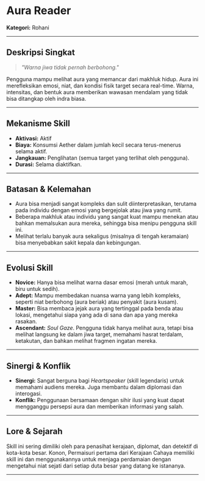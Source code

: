 # Aura Reader

**Kategori:** Rohani

---

## Deskripsi Singkat
> *"Warna jiwa tidak pernah berbohong."*

Pengguna mampu melihat aura yang memancar dari makhluk hidup. Aura ini merefleksikan emosi, niat, dan kondisi fisik target secara real-time. Warna, intensitas, dan bentuk aura memberikan wawasan mendalam yang tidak bisa ditangkap oleh indra biasa.

---

## Mekanisme Skill
*   **Aktivasi:** Aktif
*   **Biaya:** Konsumsi Aether dalam jumlah kecil secara terus-menerus selama aktif.
*   **Jangkauan:** Penglihatan (semua target yang terlihat oleh pengguna).
*   **Durasi:** Selama diaktifkan.

---

## Batasan & Kelemahan
*   Aura bisa menjadi sangat kompleks dan sulit diinterpretasikan, terutama pada individu dengan emosi yang bergejolak atau jiwa yang rumit.
*   Beberapa makhluk atau individu yang sangat kuat mampu menekan atau bahkan memalsukan aura mereka, sehingga bisa menipu pengguna skill ini.
*   Melihat terlalu banyak aura sekaligus (misalnya di tengah keramaian) bisa menyebabkan sakit kepala dan kebingungan.

---

## Evolusi Skill
*   **Novice:** Hanya bisa melihat warna dasar emosi (merah untuk marah, biru untuk sedih).
*   **Adept:** Mampu membedakan nuansa warna yang lebih kompleks, seperti niat berbohong (aura beriak) atau penyakit (aura kusam).
*   **Master:** Bisa membaca jejak aura yang tertinggal pada benda atau lokasi, mengetahui siapa yang ada di sana dan apa yang mereka rasakan.
*   **Ascendant:** *Soul Gaze*. Pengguna tidak hanya melihat aura, tetapi bisa melihat langsung ke dalam jiwa target, memahami hasrat terdalam, ketakutan, dan bahkan melihat fragmen ingatan mereka.

---

## Sinergi & Konflik
*   **Sinergi:** Sangat berguna bagi *Heartspeaker* (skill legendaris) untuk memahami audiens mereka. Juga membantu dalam diplomasi dan interogasi.
*   **Konflik:** Penggunaan bersamaan dengan sihir ilusi yang kuat dapat mengganggu persepsi aura dan memberikan informasi yang salah.

---

## Lore & Sejarah
Skill ini sering dimiliki oleh para penasihat kerajaan, diplomat, dan detektif di kota-kota besar. Konon, Permaisuri pertama dari Kerajaan Cahaya memiliki skill ini dan menggunakannya untuk menjaga perdamaian dengan mengetahui niat sejati dari setiap duta besar yang datang ke istananya.

---
